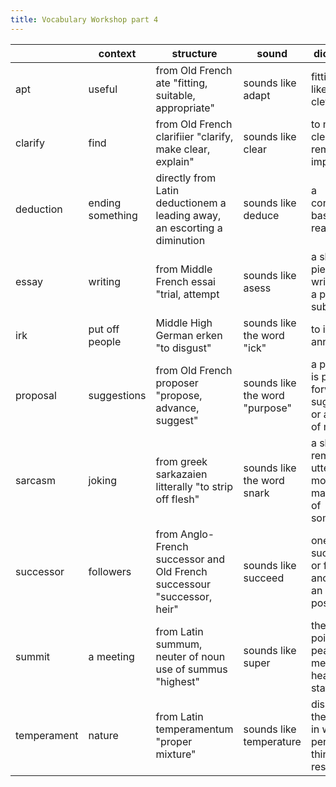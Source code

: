 ```yaml
---
title: Vocabulary Workshop part 4
---
```


|             | context          | structure                                                                 | sound                          | dictionary                                                        |
|-------------|------------------|---------------------------------------------------------------------------|--------------------------------|-------------------------------------------------------------------|
| apt         | useful           | from Old French ate "fitting, suitable, appropriate"                      | sounds like adapt              | fitting, likely, clever                                           |
| clarify     | find             | from Old French clarifiier "clarify, make clear, explain"                 | sounds like clear              | to make clear by removing impurities                              |
| deduction   | ending something | directly from Latin deductionem a leading away, an escorting a diminution | sounds like deduce             | a conclusion based on reasoning                                   |
| essay       | writing          | from Middle French essai "trial, attempt                                  | sounds like asess              | a short piece of writing on a particular subject                  |
| irk         | put off people   | Middle High German erken "to disgust"                                     | sounds like the word "ick"     | to iritate, annoy                                                 |
| proposal    | suggestions      | from Old French proposer "propose, advance, suggest"                      | sounds like the word "purpose" | a plan that is put forward, a suggestion, or an offer of marriage |
| sarcasm     | joking           | from greek sarkazaien litterally "to strip off flesh"                     | sounds like the word snark     | a sharp remark uttered to mock or make fun of something           |
| successor   | followers        | from Anglo-French successor and Old French successour "successor, heir"   | sounds like succeed            | one who succeeds or follows another in an office or position      |
| summit      | a meeting        | from Latin summum, neuter of noun use of summus "highest"                 | sounds like super              | the highest point, a peak, a meeting of heads of state            |
| temperament | nature           | from Latin temperamentum "proper mixture"                                 | sounds like temperature        | disposition, the manner in which a person thinks and responds     |
